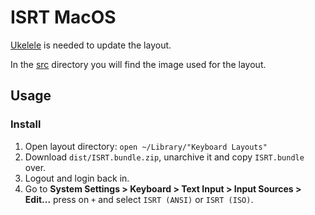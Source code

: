 # ISRT MacOS

[Ukelele](https://software.sil.org/ukelele/) is needed to update the layout.

In the [src](./src) directory you will find the image used for the layout.

## Usage

### Install

1. Open layout directory: `open ~/Library/"Keyboard Layouts"`
2. Download `dist/ISRT.bundle.zip`, unarchive it and copy `ISRT.bundle` over.
3. Logout and login back in.
4. Go to **System Settings > Keyboard > Text Input > Input Sources > Edit...** press on `+` and select `ISRT (ANSI)` or `ISRT (ISO)`.

